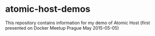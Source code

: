 # atomic-host-demos
This repository contains information for my demo of Atomic Host (first presented on Docker Meetup Prague May 2015-05-05)
